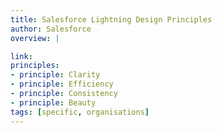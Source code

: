 ```yaml
---
title: Salesforce Lightning Design Principles
author: Salesforce
overview: |

link:
principles:
- principle: Clarity
- principle: Efficiency
- principle: Consistency
- principle: Beauty
tags: [specific, organisations]
---
```

